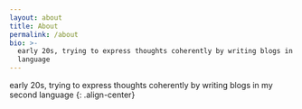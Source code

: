 ```yaml
---
layout: about
title: About
permalink: /about
bio: >-
  early 20s, trying to express thoughts coherently by writing blogs in my second
  language
---
```

early 20s, trying to express thoughts coherently by writing blogs in my second language
{: .align-center}